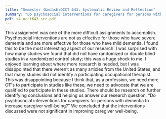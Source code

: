 ```yaml
---
title: "Semester 4&mdash;OCCT 643: Systematic Review and Reflection"
summary: "Do psychosocial interventions for caregivers for persons with dementia to increase caregiver well-being?"
pdf: s4_occt643_srr.pdf
---
```

This assignment was one of the more difficult assignments to accomplish.
Psychosocial interventions are not as effective for those who have severe
dementia and are more effective for those who have mild dementia. I found this
to be the most interesting aspect of our research.  I was surprised with how
many studies we found that did not have randomized or double blind studies in
a randomized control study; this was a huge shock to me. I enjoyed learning
about where more research is needed, but I was disappointed that there weren’t
as many articles from the United States, and that many studies did not
identify a participating occupational therapist. This was disappointing
because I think that, as a profession, we need more OT's to participate in
studies like these; we need to advocate that we are qualified to participate
in these studies. There should be research on further identifying conclusions
and helping us answer our research question, “Do psychosocial interventions
for caregivers for persons with dementia to increase caregiver well-being?” We
concluded that the interventions discussed were not significant in improving
caregiver well-being.
